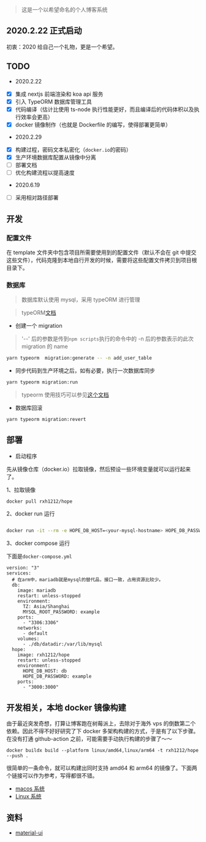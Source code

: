 > 这是一个以希望命名的个人博客系统

## 2020.2.22 正式启动

初衷：2020 给自己一个礼物，更是一个希望。

## TODO

- 2020.2.22

- [x] 集成 nextjs 前端渲染和 koa api 服务
- [x] 引入 TypeORM 数据库管理工具
- [x] 代码编译（估计比使用 ts-node 执行性能更好，而且编译后的代码体积以及执行效率会更高）
- [x] docker 镜像制作（也就是 Dockerfile 的编写，使得部署更简单）

- 2020.2.29

- [x] 构建过程，密码文本私密化（`docker.io`的密码）
- [x] 生产环境数据库配置从镜像中分离
- [ ] 部署文档
- [ ] 优化构建流程以提高速度

- 2020.6.19

- [ ] 采用相对路径部署

## 开发

### 配置文件

在 template 文件夹中包含项目所需要使用到的配置文件（默认不会在 git 中提交这些文件），代码克隆到本地自行开发的时候，需要将这些配置文件拷贝到项目根目录下。

### 数据库

> 数据库默认使用 mysql，采用 typeORM 进行管理

> typeORM[文档](https://typeorm.io/#/using-cli/installing-cli)

- 创建一个 migration

> '--' 后的参数是传到`npm scripts`执行的命令中的
> -n 后的参数表示的此次 migration 的 name

```bash
yarn typeorm  migration:generate -- -n add_user_table
```

- 同步代码到生产环境之后，如有必要，执行一次数据库同步

```bash
yarn typeorm migration:run
```

> typeorm 使用技巧可以参见[这个文档](./src/db/README.md)

- 数据库回滚

```bash
yarn typeorm migration:revert
```

## 部署

- 启动程序

先从镜像仓库（docker.io）拉取镜像，然后预设一些环境变量就可以运行起来了。

1、拉取镜像

```bash
docker pull rxh1212/hope
```

2、docker run 运行

```bash

docker run -it --rm -e HOPE_DB_HOST=<your-mysql-hostname> HOPE_DB_PASSWORD=<your-mysql-password> -p 3000:3000 --name hope  rxh1212/hope
```

3、docker compose 运行

下面是`docker-compose.yml`

```text
version: "3"
services:
  # 在arm中，mariadb就是mysql的替代品，接口一致，占用资源比较少。
  db:
    image: mariadb
    restart: unless-stopped
    environment:
      TZ: Asia/Shanghai
      MYSQL_ROOT_PASSWORD: example
    ports:
      - "3306:3306"
    networks:
      - default
    volumes:
      - ./db/datadir:/var/lib/mysql
  hope:
    image: rxh1212/hope
    restart: unless-stopped
    environment:
      HOPE_DB_HOST: db
      HOPE_DB_PASSWORD: example
    ports:
      - "3000:3000"
```

## 开发相关，本地 docker 镜像构建

由于最近突发奇想，打算让博客跑在树莓派上，去除对于海外 vps 的倒数第二个依赖。因此不得不好好研究了下 docker 多架构构建的方式，于是有了以下步骤。在没有打通 github-action 之前，可能需要手动执行构建的步骤了～～

```
docker buildx build --platform linux/amd64,linux/arm64 -t rxh1212/hope --push .
```

很简单的一条命令，就可以构建出同时支持 amd64 和 arm64 的镜像了。下面两个链接可以作为参考，写得都很不错。

- [macos 系统](https://docs.docker.com/docker-for-mac/multi-arch/)
- [Linux 系统](https://www.infoq.cn/article/V9Qj0fJj6HsGYQ0LpHxg)

## 资料

- [material-ui](https://material-ui.com/zh/guides/server-rendering/)
